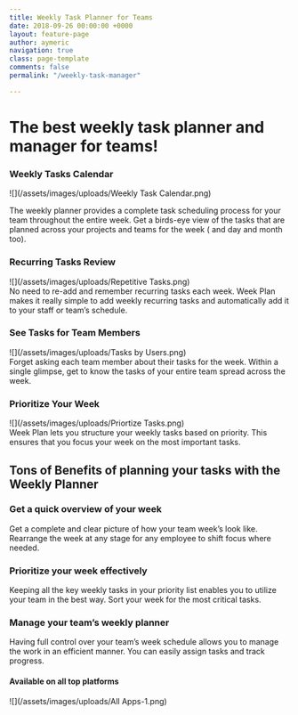 ```yaml
---
title: Weekly Task Planner for Teams
date: 2018-09-26 00:00:00 +0000
layout: feature-page
author: aymeric
navigation: true
class: page-template
comments: false
permalink: "/weekly-task-manager"

---
```

# The best weekly task planner and manager for teams!

 

### **Weekly Tasks Calendar**

  
![](/assets/images/uploads/Weekly Task Calendar.png)

The weekly planner provides a complete task scheduling process for your team throughout the entire week. Get a birds-eye view of the tasks that are planned across your projects and teams for the week ( and day and month too).

### **Recurring Tasks Review**

![](/assets/images/uploads/Repetitive Tasks.png)  
No need to re-add and remember recurring tasks each week. Week Plan makes it really simple to add weekly recurring tasks and automatically add it to your staff or team’s schedule.

### **See Tasks for Team Members**

![](/assets/images/uploads/Tasks by Users.png)  
Forget asking each team member about their tasks for the week. Within a single glimpse, get to know the tasks of your entire team spread across the week.

### **Prioritize Your Week**

![](/assets/images/uploads/Priortize Tasks.png)  
Week Plan lets you structure your weekly tasks based on priority. This ensures that you focus your week on the most important tasks.

 

## **Tons of Benefits of planning your tasks with the Weekly Planner**

### **Get a quick overview of your week**

Get a complete and clear picture of how your team week’s look like. Rearrange the week at any stage for any employee to shift focus where needed.

### **Prioritize your week effectively**

Keeping all the key weekly tasks in your priority list enables you to utilize your team in the best way. Sort your week for the most critical tasks.  

### **Manage your team’s weekly planner**

Having full control over your team’s week schedule allows you to manage the work in an efficient manner. You can easily assign tasks and track progress.                             

#### **Available on all top platforms**

![](/assets/images/uploads/All Apps-1.png)